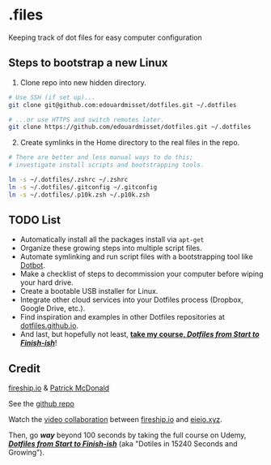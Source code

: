 # .files

Keeping track of dot files for easy computer configuration

## Steps to bootstrap a new Linux

1. Clone repo into new hidden directory.

```zsh
# Use SSH (if set up)...
git clone git@github.com:edouardmisset/dotfiles.git ~/.dotfiles

# ...or use HTTPS and switch remotes later.
git clone https://github.com/edouardmisset/dotfiles.git ~/.dotfiles
```

2. Create symlinks in the Home directory to the real files in the repo.

```zsh
# There are better and less manual ways to do this;
# investigate install scripts and bootstrapping tools.

ln -s ~/.dotfiles/.zshrc ~/.zshrc
ln -s ~/.dotfiles/.gitconfig ~/.gitconfig
ln -s ~/.dotfiles/.p10k.zsh ~/.p10k.zsh
```

## TODO List

- Automatically install all the packages install via `apt-get`
- Organize these growing steps into multiple script files.
- Automate symlinking and run script files with a bootstrapping tool like [Dotbot](https://github.com/anishathalye/dotbot).
- Make a checklist of steps to decommission your computer before wiping your hard drive.
- Create a bootable USB installer for Linux.
- Integrate other cloud services into your Dotfiles process (Dropbox, Google Drive, etc.).
- Find inspiration and examples in other Dotfiles repositories at [dotfiles.github.io](https://dotfiles.github.io/).
- And last, but hopefully not least, [**take my course, _Dotfiles from Start to Finish-ish_**](https://www.udemy.com/course/dotfiles-from-start-to-finish-ish/?referralCode=445BE0B541C48FE85276 'Learn Dotfiles from Start to Finish-ish on Udemy')!

## Credit

[fireship.io](https://fireship.io/ 'Build and ship 🔥 your app ⚡ faster') & [Patrick McDonald](https://github.com/eieioxyz)

See the [github repo](https://github.com/eieioxyz/Beyond-Dotfiles-in-100-Seconds)

Watch the [video collaboration](https://youtu.be/r_MpUP6aKiQ 'Dotfiles in 100
Seconds on YouTube') between [fireship.io](https://fireship.io/ 'Build and ship
🔥 your app ⚡ faster') and [eieio.xyz](http://dotfiles.eieio.xyz 'Dotfiles from
Start to Finish-ish').

Then, go **_way_** beyond 100 seconds by taking the full course on Udemy, [**_Dotfiles from Start to Finish-ish_**](https://www.udemy.com/course/dotfiles-from-start-to-finish-ish/?referralCode=445BE0B541C48FE85276 'Learn Dotfiles from Start to Finish-ish on Udemy') (aka "Dotiles in 15240 Seconds and Growing").
